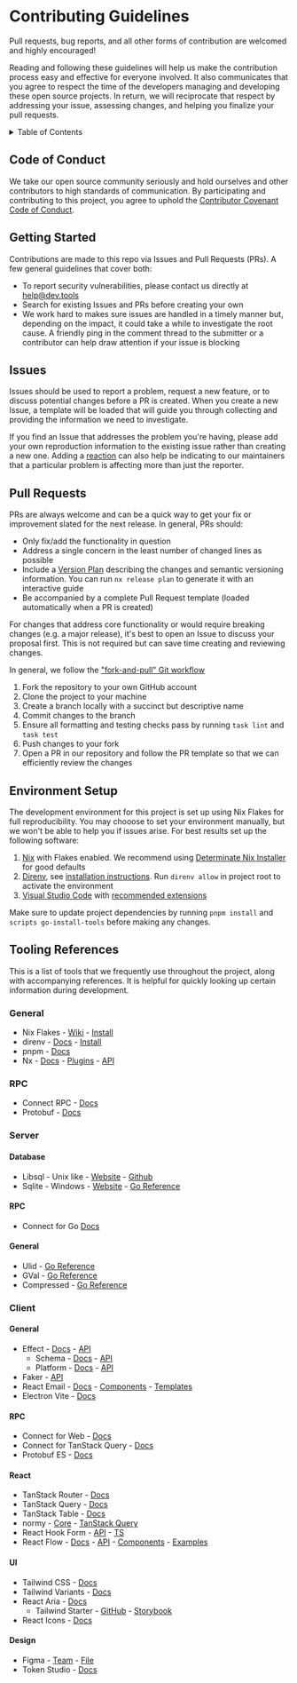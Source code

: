 # Contributing Guidelines

Pull requests, bug reports, and all other forms of contribution are welcomed and highly encouraged!

Reading and following these guidelines will help us make the contribution process easy and effective for everyone involved. It also communicates that you agree to respect the time of the developers managing and developing these open source projects. In return, we will reciprocate that respect by addressing your issue, assessing changes, and helping you finalize your pull requests.

<details>
  <summary>Table of Contents</summary>
  <ol>
    <li><a href="#code-of-conduct">Code of Conduct</a></li>
    <li><a href="#getting-started">Getting Started</a></li>
    <li><a href="#issues">Issues</a></li>
    <li><a href="#pull-requests">Pull Requests</a></li>
    <li><a href="#environment-setup">Environment Setup</a></li>
    <li>
      <a href="#tooling-references">Tooling References</a>
      <ul>
        <li><a href="#general">General</a></li>
        <li><a href="#server">Server</a></li>
        <li><a href="#client">Client</a></li>
      </ul>
    </li>
  </ol>
</details>

## Code of Conduct

We take our open source community seriously and hold ourselves and other contributors to high standards of communication. By participating and contributing to this project, you agree to uphold the [Contributor Covenant Code of Conduct](CODE-OF-CONDUCT.md).

## Getting Started

Contributions are made to this repo via Issues and Pull Requests (PRs). A few general guidelines that cover both:

- To report security vulnerabilities, please contact us directly at [help@dev.tools](mailto:help@dev.tools)
- Search for existing Issues and PRs before creating your own
- We work hard to makes sure issues are handled in a timely manner but, depending on the impact, it could take a while to investigate the root cause. A friendly ping in the comment thread to the submitter or a contributor can help draw attention if your issue is blocking

## Issues

Issues should be used to report a problem, request a new feature, or to discuss potential changes before a PR is created. When you create a new Issue, a template will be loaded that will guide you through collecting and providing the information we need to investigate.

If you find an Issue that addresses the problem you're having, please add your own reproduction information to the existing issue rather than creating a new one. Adding a [reaction](https://github.blog/2016-03-10-add-reactions-to-pull-requests-issues-and-comments/) can also help be indicating to our maintainers that a particular problem is affecting more than just the reporter.

## Pull Requests

PRs are always welcome and can be a quick way to get your fix or improvement slated for the next release. In general, PRs should:

- Only fix/add the functionality in question
- Address a single concern in the least number of changed lines as possible
- Include a [Version Plan](https://nx.dev/recipes/nx-release/file-based-versioning-version-plans#create-version-plans) describing the changes and semantic versioning information. You can run `nx release plan` to generate it with an interactive guide
- Be accompanied by a complete Pull Request template (loaded automatically when a PR is created)

For changes that address core functionality or would require breaking changes (e.g. a major release), it's best to open an Issue to discuss your proposal first. This is not required but can save time creating and reviewing changes.

In general, we follow the ["fork-and-pull" Git workflow](https://github.com/susam/gitpr)

1. Fork the repository to your own GitHub account
2. Clone the project to your machine
3. Create a branch locally with a succinct but descriptive name
4. Commit changes to the branch
5. Ensure all formatting and testing checks pass by running `task lint` and `task test`
6. Push changes to your fork
7. Open a PR in our repository and follow the PR template so that we can efficiently review the changes

## Environment Setup

The development environment for this project is set up using Nix Flakes for full reproducibility. You may chooose to set your environment manually, but we won't be able to help you if issues arise. For best results set up the following software:

1. [Nix](https://nixos.org/) with Flakes enabled. We recommend using [Determinate Nix Installer](https://github.com/DeterminateSystems/nix-installer) for good defaults
2. [Direnv](https://direnv.net/), see [installation instructions](https://direnv.net/docs/installation.html). Run `direnv allow` in project root to activate the environment
3. [Visual Studio Code](https://code.visualstudio.com/) with [recommended extensions](https://code.visualstudio.com/docs/editor/extension-marketplace#_recommended-extensions)

Make sure to update project dependencies by running `pnpm install` and `scripts go-install-tools` before making any changes.

## Tooling References

This is a list of tools that we frequently use throughout the project, along with accompanying references. It is helpful for quickly looking up certain information during development.

### General

- Nix Flakes - [Wiki](https://wiki.nixos.org/wiki/Flakes) - [Install](https://github.com/DeterminateSystems/nix-installer#readme)
- direnv - [Docs](https://direnv.net/) - [Install](https://direnv.net/docs/installation.html)
- pnpm - [Docs](https://pnpm.io/motivation)
- Nx - [Docs](https://nx.dev/getting-started/intro) - [Plugins](https://nx.dev/plugin-registry) - [API](https://nx.dev/nx-api)

### RPC

- Connect RPC - [Docs](https://connectrpc.com/docs/introduction)
- Protobuf - [Docs](https://protobuf.dev/)

### Server

#### Database

- Libsql - Unix like - [Website](https://turso.tech/libsql) - [Github](https://github.com/tursodatabase/go-libsql)
- Sqlite - Windows - [Website](https://www.sqlite.org/) - [Go Reference](https://pkg.go.dev/github.com/mattn/go-sqlite3)

#### RPC

- Connect for Go [Docs](https://connectrpc.com/docs/go/getting-started)

#### General

- Ulid - [Go Reference](https://pkg.go.dev/github.com/oklog/ulid)
- GVal - [Go Reference](https://pkg.go.dev/github.com/PaesslerAG/gval)
- Compressed - [Go Reference](https://pkg.go.dev/github.com/klauspost/compress)

### Client

#### General

- Effect - [Docs](https://effect.website/docs/) - [API](https://effect-ts.github.io/effect/docs/effect)
  - Schema - [Docs](https://effect.website/docs/schema/introduction/) - [API](https://effect-ts.github.io/effect/effect/Schema.ts.html)
  - Platform - [Docs](https://effect.website/docs/platform/introduction/) - [API](https://effect-ts.github.io/effect/docs/platform)
- Faker - [API](https://fakerjs.dev/api/)
- React Email - [Docs](https://react.email/docs/introduction) - [Components](https://react.email/components) - [Templates](https://react.email/templates)
- Electron Vite - [Docs](https://electron-vite.org/guide/)

#### RPC

- Connect for Web - [Docs](https://connectrpc.com/docs/web/getting-started)
- Connect for TanStack Query - [Docs](https://github.com/connectrpc/connect-query-es)
- Protobuf ES - [Docs](https://github.com/bufbuild/protobuf-es/blob/main/MANUAL.md)

#### React

- TanStack Router - [Docs](https://tanstack.com/router/latest/docs/framework/react/overview)
- TanStack Query - [Docs](https://tanstack.com/query/latest/docs/framework/react/overview)
- TanStack Table - [Docs](https://tanstack.com/table/latest/docs/introduction)
- normy - [Core](https://github.com/klis87/normy#readme) - [TanStack Query](https://github.com/klis87/normy/tree/master/packages/normy-react-query#readme)
- React Hook Form - [API](https://react-hook-form.com/docs) - [TS](https://react-hook-form.com/ts)
- React Flow - [Docs](https://reactflow.dev/learn) - [API](https://reactflow.dev/api-reference) - [Components](https://reactflow.dev/components) - [Examples](https://reactflow.dev/examples)

#### UI

- Tailwind CSS - [Docs](https://tailwindcss.com/docs/installation)
- Tailwind Variants - [Docs](https://www.tailwind-variants.org/docs/introduction)
- React Aria - [Docs](https://react-spectrum.adobe.com/react-aria/components.html)
  - Tailwind Starter - [GitHub](https://github.com/adobe/react-spectrum/tree/main/starters/tailwind) - [Storybook](https://react-spectrum.adobe.com/react-aria-tailwind-starter/)
- React Icons - [Docs](https://react-icons.github.io/react-icons)

#### Design

<!-- TODO: probably move to the private repository -->

- Figma - [Team](https://www.figma.com/files/team/1400037238435055305/all-projects) - [File](https://www.figma.com/design/psOxuc1CnTJTklIvga49To/DevTools)
- Token Studio - [Docs](https://docs.tokens.studio/)
